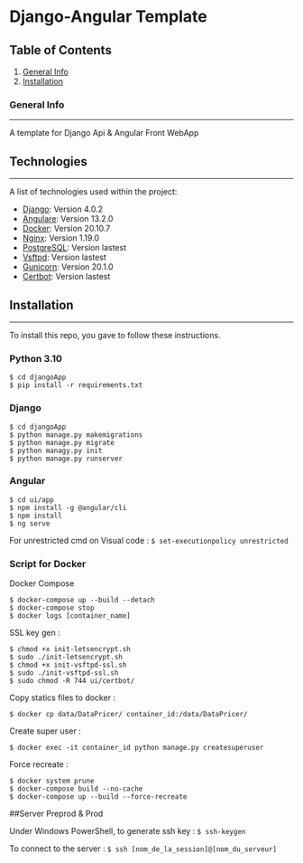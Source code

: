 # Django-Angular Template

## Table of Contents
1. [General Info](#general-info)
3. [Installation](#installation)
### General Info
***

A template for Django Api & Angular Front WebApp
## Technologies
***
A list of technologies used within the project:
* [Django](https://www.djangoproject.com/): Version 4.0.2 
* [Angulare](https://angular.io/): Version 13.2.0
* [Docker](https://www.docker.com/): Version 20.10.7
* [Nginx](https://www.nginx.com/): Version 1.19.0
* [PostgreSQL](https://www.postgresql.org/): Version lastest
* [Vsftpd](https://doc.ubuntu-fr.org/vsftpd): Version lastest
* [Gunicorn](https://www.nginx.com/): Version 20.1.0
* [Certbot](https://certbot.eff.org/): Version lastest

## Installation
***
To install this repo, you gave to follow these instructions.

### Python 3.10

```
$ cd djangoApp
$ pip install -r requirements.txt
```

### Django
```
$ cd djangoApp
$ python manage.py makemigrations
$ python manage.py migrate
$ python managy.py init
$ python manage.py runserver
```

### Angular
```
$ cd ui/app
$ npm install -g @angular/cli 
$ npm install
$ ng serve
```

For unrestricted cmd on Visual code : ``$ set-executionpolicy unrestricted``

### Script for Docker
Docker Compose
```
$ docker-compose up --build --detach
$ docker-compose stop
$ docker logs [container_name]
```

SSL key gen :
```
$ chmod +x init-letsencrypt.sh
$ sudo ./init-letsencrypt.sh
$ chmod +x init-vsftpd-ssl.sh
$ sudo ./init-vsftpd-ssl.sh
$ sudo chmod -R 744 ui/certbot/
```

Copy statics files to docker :
```
$ docker cp data/DataPricer/ container_id:/data/DataPricer/
```

Create super user : 
```
$ docker exec -it container_id python manage.py createsuperuser
```

Force recreate :
```
$ docker system prune
$ docker-compose build --no-cache
$ docker-compose up --build --force-recreate
```

##Server Preprod & Prod

Under Windows PowerShell, to generate ssh key :
``
$ ssh-keygen
``

To connect to the server :
``
$ ssh [nom_de_la_session]@[nom_du_serveur]
``

